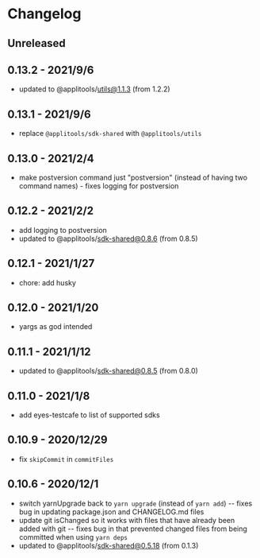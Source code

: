 # Changelog

## Unreleased


## 0.13.2 - 2021/9/6

- updated to @applitools/utils@1.1.3 (from 1.2.2)

## 0.13.1 - 2021/9/6

- replace `@applitools/sdk-shared` with `@applitools/utils`

## 0.13.0 - 2021/2/4

- make postversion command just "postversion" (instead of having two command names) - fixes logging for postversion

## 0.12.2 - 2021/2/2

- add logging to postversion
- updated to @applitools/sdk-shared@0.8.6 (from 0.8.5)

## 0.12.1 - 2021/1/27

- chore: add husky

## 0.12.0 - 2021/1/20

- yargs as god intended

## 0.11.1 - 2021/1/12

- updated to @applitools/sdk-shared@0.8.5 (from 0.8.0)

## 0.11.0 - 2021/1/8

- add eyes-testcafe to list of supported sdks

## 0.10.9 - 2020/12/29

- fix `skipCommit` in `commitFiles`

## 0.10.6 - 2020/12/1

- switch yarnUpgrade back to `yarn upgrade` (instead of `yarn add`) -- fixes bug in updating package.json and CHANGELOG.md files
- update git isChanged so it works with files that have already been added with git -- fixes bug in that prevented changed files from being committed when using `yarn deps`
- updated to @applitools/sdk-shared@0.5.18 (from 0.1.3)
